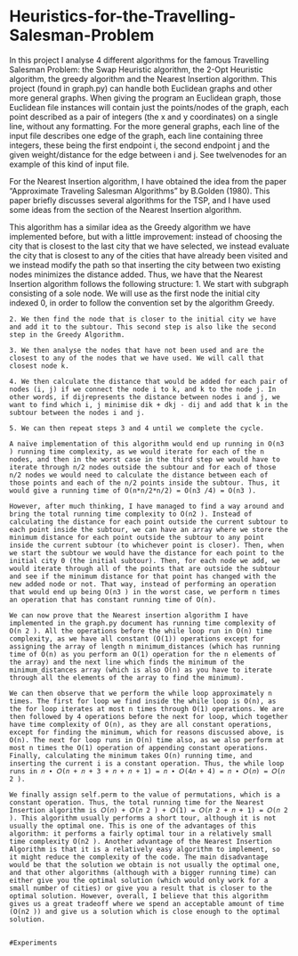 # Heuristics-for-the-Travelling-Salesman-Problem

In this project I analyse 4 different algorithms for the famous Travelling Salesman Problem: the Swap Heuristic algorithm, the 2-Opt Heuristic algorithm, the greedy algorithm and the Nearest Insertion algorithm. This project (found in graph.py) can handle both Euclidean graphs and other more general graphs. When giving the program an Euclidean graph, those Euclidean file instances will contain just the points/nodes of the graph, each point described
as a pair of integers (the x and y coordinates) on a single line, without any formatting. For the more general graphs, each line of the input file describes one edge of the graph, each line containing three integers, these being the first endpoint i, the second endpoint j and the given weight/distance for the edge between i and j. See twelvenodes for an example of this kind of input file.


For the Nearest Insertion algorithm, I have obtained the idea from the paper “Approximate Traveling Salesman Algorithms” by B.Golden (1980). This paper briefly discusses several algorithms for the TSP, and I have used some ideas from the section of the Nearest Insertion algorithm. 

This algorithm has a similar idea as the Greedy algorithm we have implemented before, but with a little improvement: instead of choosing the city that is closest to the last city that we have selected, we instead evaluate the city that is closest to any of the cities that have already been visited and we instead modify the path so that inserting the city between two existing nodes minimizes the distance added. Thus, we have that the Nearest Insertion algorithm follows the following structure:
    1. We start with subgraph consisting of a sole node. We will use as the first node the initial city indexed 0, in order to follow the convention set by the algorithm Greedy. 
    
    2. We then find the node that is closer to the initial city we have and add it to the subtour. This second step is also like the second step in the Greedy Algorithm. 
    
    3. We then analyse the nodes that have not been used and are the closest to any of the nodes that we have used. We will call that closest node k. 
    
    4. We then calculate the distance that would be added for each pair of nodes (i, j) if we connect the node i to k, and k to the node j. In other words, if dijrepresents the distance between nodes i and j, we want to find which i, j minimise dik + dkj - dij and add that k in the subtour between the nodes i and j. 
    
    5. We can then repeat steps 3 and 4 until we complete the cycle. 
    
    A naïve implementation of this algorithm would end up running in O(n3 ) running time complexity, as we would iterate for each of the n nodes, and then in the worst case in the third step we would have to iterate through n/2 nodes outside the subtour and for each of those n/2 nodes we would need to calculate the distance between each of those points and each of the n/2 points inside the subtour. Thus, it would give a running time of O(n*n/2*n/2) = O(n3 /4) = O(n3 ). 
    
    However, after much thinking, I have managed to find a way around and bring the total running time complexity to O(n2 ). Instead of calculating the distance for each point outside the current subtour to each point inside the subtour, we can have an array where we store the minimum distance for each point outside the subtour to any point inside the current subtour (to whichever point is closer). Then, when we start the subtour we would have the distance for each point to the initial city 0 (the initial subtour). Then, for each node we add, we would iterate through all of the points that are outside the subtour and see if the minimum distance for that point has changed with the new added node or not. That way, instead of performing an operation that would end up being O(n3 ) in the worst case, we perform n times an operation that has constant running time of O(n). 
    
    We can now prove that the Nearest insertion algorithm I have implemented in the graph.py document has running time complexity of O(n 2 ). All the operations before the while loop run in O(n) time complexity, as we have all constant (O(1)) operations except for assigning the array of length n minimum_distances (which has running time of O(n) as you perform an O(1) operation for the n elements of the array) and the next line which finds the minimum of the minimum_distances array (which is also O(n) as you have to iterate through all the elements of the array to find the minimum). 
    
    We can then observe that we perform the while loop approximately n times. The first for loop we find inside the while loop is O(n), as the for loop iterates at most n times through O(1) operations. We are then followed by 4 operations before the next for loop, which together have time complexity of O(n), as they are all constant operations, except for finding the minimum, which for reasons discussed above, is O(n). The next for loop runs in O(n) time also, as we also perform at most n times the O(1) operation of appending constant operations. Finally, calculating the minimum takes O(n) running time, and inserting the current i is a constant operation. Thus, the while loop runs in 𝑛 ∙ 𝑂(𝑛 + 𝑛 + 3 + 𝑛 + 𝑛 + 1) = 𝑛 ∙ 𝑂(4𝑛 + 4) = 𝑛 ∙ 𝑂(𝑛) = 𝑂(𝑛 2 ). 
    
    We finally assign self.perm to the value of permutations, which is a constant operation. Thus, the total running time for the Nearest Insertion algorithm is 𝑂(𝑛) + 𝑂(𝑛 2 ) + 𝑂(1) = 𝑂(𝑛 2 + 𝑛 + 1) = 𝑂(𝑛 2 ). This algorithm usually performs a short tour, although it is not usually the optimal one. This is one of the advantages of this algorithm: it performs a fairly optimal tour in a relatively small time complexity O(n2 ). Another advantage of the Nearest Insertion Algorithm is that it is a relatively easy algorithm to implement, so it might reduce the complexity of the code. The main disadvantage would be that the solution we obtain is not usually the optimal one, and that other algorithms (although with a bigger running time) can either give you the optimal solution (which would only work for a small number of cities) or give you a result that is closer to the optimal solution. However, overall, I believe that this algorithm gives us a great tradeoff where we spend an acceptable amount of time (O(n2 )) and give us a solution which is close enough to the optimal solution.
    
    
    #Experiments
    
